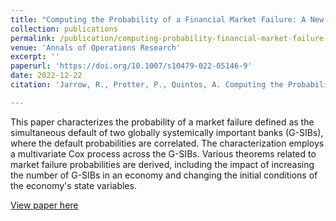 ```yaml
---
title: "Computing the Probability of a Financial Market Failure: A New Measure of Systemic Risk"
collection: publications
permalink: /publication/computing-probability-financial-market-failure-systemic-risk
venue: 'Annals of Operations Research'
excerpt: ''
paperurl: 'https://doi.org/10.1007/s10479-022-05146-9'
date: 2022-12-22
citation: 'Jarrow, R., Protter, P., Quintos, A. Computing the Probability of a Financial Market Failure: A New Measure of Systemic Risk. <i>Ann Oper Res</i> (2022).'

---
```


This paper characterizes the probability of a market failure defined as the simultaneous default of two globally systemically important banks (G-SIBs), where the default probabilities are correlated. The characterization employs a multivariate Cox process across the G-SIBs. Various theorems related to market failure probabilities are derived, including the impact of increasing the number of G-SIBs in an economy and changing the initial conditions of the economy's state variables.

[View paper here](https://rdcu.be/c17Nm)
